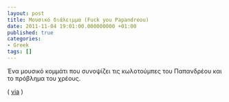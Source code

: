 ```yaml
---
layout: post
title: Μουσικό διάλειμμα (Fuck you Papandreou)
date: 2011-11-04 19:01:00.000000000 +01:00
published: true
categories:
- Greek
tags: []
---
```


Ένα μουσικό κομμάτι που συνοψίζει τις κωλοτούμπες του Παπανδρέου και το πρόβλημα του χρέους.

( <a href="http://www.luckymedia.nl/luckytv/2011/11/fuck-you-papandreou/" target="_blank">via</a> )
